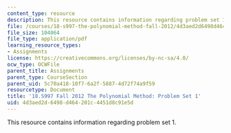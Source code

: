 ```yaml
---
content_type: resource
description: This resource contains information regarding problem set 1.
file: /courses/18-s997-the-polynomial-method-fall-2012/4d3aed2d6498d464201c4451d8c91e5d_MIT18_S997F12_pset1.pdf
file_size: 104064
file_type: application/pdf
learning_resource_types:
- Assignments
license: https://creativecommons.org/licenses/by-nc-sa/4.0/
ocw_type: OCWFile
parent_title: Assignments
parent_type: CourseSection
parent_uid: 5c70a418-10f7-6a2f-5887-4d72f74a9f59
resourcetype: Document
title: '18.S997 Fall 2012 The Polynomial Method: Problem Set 1'
uid: 4d3aed2d-6498-d464-201c-4451d8c91e5d
---
```

This resource contains information regarding problem set 1.